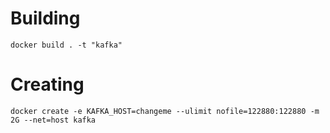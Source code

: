 # Building
```docker build . -t "kafka"```

# Creating
```docker create -e KAFKA_HOST=changeme --ulimit nofile=122880:122880 -m 2G --net=host kafka```